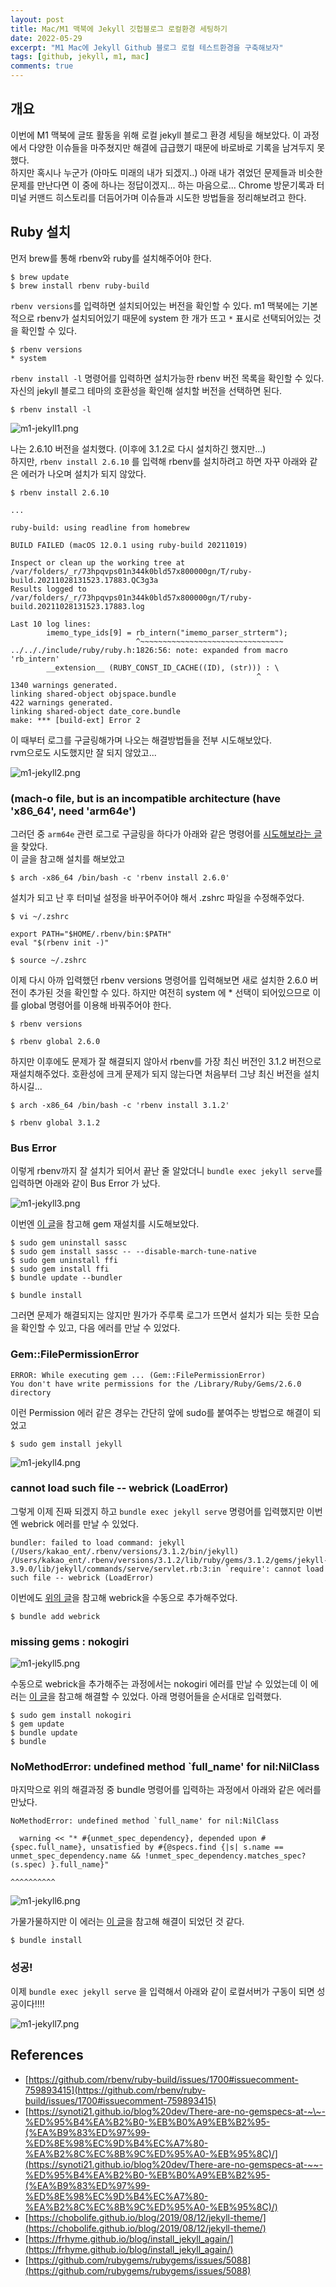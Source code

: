 ```yaml
---
layout: post
title: Mac/M1 맥북에 Jekyll 깃헙블로그 로컬환경 세팅하기
date: 2022-05-29
excerpt: "M1 Mac에 Jekyll Github 블로그 로컬 테스트환경을 구축해보자"
tags: [github, jekyll, m1, mac]
comments: true
---
```


## 개요
이번에 M1 맥북에 글또 활동을 위해 로컬 jekyll 블로그 환경 세팅을 해보았다. 
이 과정에서 다양한 이슈들을 마주쳤지만 해결에 급급했기 때문에 바로바로 기록을 남겨두지 못했다.  
하지만 혹시나 누군가 (아마도 미래의 내가 되겠지..) 아래 내가 겪었던 문제들과 비슷한 문제를 만난다면 이 중에 하나는 정답이겠지... 하는 마음으로... 
Chrome 방문기록과 터미널 커맨드 히스토리를 더듬어가며 이슈들과 시도한 방법들을 정리해보려고 한다. 

## Ruby 설치

먼저 brew를 통해 rbenv와 ruby를 설치해주어야 한다.

```
$ brew update
$ brew install rbenv ruby-build
```

`rbenv versions`를 입력하면 설치되어있는 버전을 확인할 수 있다.
m1 맥북에는 기본적으로 rbenv가 설치되어있기 때문에 system 한 개가 뜨고 `*` 표시로 선택되어있는 것을 확인할 수 있다. 

```
$ rbenv versions
* system
```

`rbenv install -l` 명령어를 입력하면 설치가능한 rbenv 버전 목록을 확인할 수 있다. 
자신의 jekyll 블로그 테마의 호환성을 확인해 설치할 버전을 선택하면 된다.

```
$ rbenv install -l 
```

<div style="width:100% !important; margin:0 auto">
<img src="/assets/img/m1-jekyll1.png" alt="m1-jekyll1.png">
</div>

나는 2.6.10 버전을 설치했다. (이후에 3.1.2로 다시 설치하긴 했지만...)  
하지만, `rbenv install 2.6.10` 를 입력해 rbenv를 설치하려고 하면 자꾸 아래와 같은 에러가 나오며 설치가 되지 않았다.

```
$ rbenv install 2.6.10

...

ruby-build: using readline from homebrew

BUILD FAILED (macOS 12.0.1 using ruby-build 20211019)

Inspect or clean up the working tree at /var/folders/_r/73hpqvps01n344k0bld57x800000gn/T/ruby-build.20211028131523.17883.QC3g3a
Results logged to /var/folders/_r/73hpqvps01n344k0bld57x800000gn/T/ruby-build.20211028131523.17883.log

Last 10 log lines:
        imemo_type_ids[9] = rb_intern("imemo_parser_strterm");
                            ^~~~~~~~~~~~~~~~~~~~~~~~~~~~~~~~~
../.././include/ruby/ruby.h:1826:56: note: expanded from macro 'rb_intern'
        __extension__ (RUBY_CONST_ID_CACHE((ID), (str))) : \
                                                       ^
1340 warnings generated.
linking shared-object objspace.bundle
422 warnings generated.
linking shared-object date_core.bundle
make: *** [build-ext] Error 2
```
이 때부터 로그를 구글링해가며 나오는 해결방법들을 전부 시도해보았다.  
rvm으로도 시도했지만 잘 되지 않았고...

<div style="width:100% !important; margin:0 auto">
<img src="/assets/img/m1-jekyll2.png" alt="m1-jekyll2.png">
</div>


### (mach-o file, but is an incompatible architecture (have 'x86_64', need 'arm64e')

그러던 중 `arm64e` 관련 로그로 구글링을 하다가 아래와 같은 명령어를 [시도해보라는 글](https://github.com/rbenv/ruby-build/issues/1700#issuecomment-759893415)을 찾았다.  
이 글을 참고해 설치를 해보았고

```
$ arch -x86_64 /bin/bash -c 'rbenv install 2.6.0'
```

설치가 되고 난 후 터미널 설정을 바꾸어주어야 해서 .zshrc 파일을 수정해주었다.

```
$ vi ~/.zshrc

export PATH="$HOME/.rbenv/bin:$PATH"
eval "$(rbenv init -)"

$ source ~/.zshrc
```

이제 다시 아까 입력했던 rbenv versions 명령어를 입력해보면 새로 설치한 2.6.0 버전이 추가된 것을 확인할 수 있다. 하지만 여전히 system 에 * 선택이 되어있으므로 이를 global 명령어를 이용해 바꿔주어야 한다.

```
$ rbenv versions

$ rbenv global 2.6.0
```

하지만 이후에도 문제가 잘 해결되지 않아서 rbenv를 가장 최신 버전인 3.1.2 버전으로 재설치해주었다. 호환성에 크게 문제가 되지 않는다면 처음부터 그냥 최신 버전을 설치하시길...

```
$ arch -x86_64 /bin/bash -c 'rbenv install 3.1.2'

$ rbenv global 3.1.2
```

### Bus Error
이렇게 rbenv까지 잘 설치가 되어서 끝난 줄 알았더니 `bundle exec jekyll serve`를 입력하면 아래와 같이 Bus Error 가 났다.

<div style="width:100% !important; margin:0 auto">
<img src="/assets/img/m1-jekyll3.png" alt="m1-jekyll3.png">
</div>

이번엔 [이 글](https://synoti21.github.io/blog%20dev/There-are-no-gemspecs-at-~~-%ED%95%B4%EA%B2%B0-%EB%B0%A9%EB%B2%95-(%EA%B9%83%ED%97%99-%ED%8E%98%EC%9D%B4%EC%A7%80-%EA%B2%8C%EC%8B%9C%ED%95%A0-%EB%95%8C)/)을 참고해 gem 재설치를 시도해보았다.

```
$ sudo gem uninstall sassc
$ sudo gem install sassc -- --disable-march-tune-native
$ sudo gem uninstall ffi
$ sudo gem install ffi
$ bundle update --bundler
```

```
$ bundle install
```

그러면 문제가 해결되지는 않지만 뭔가가 주루룩 로그가 뜨면서 설치가 되는 듯한 모습을 확인할 수 있고, 다음 에러를 만날 수 있었다.

### Gem::FilePermissionError
```
ERROR: While executing gem ... (Gem::FilePermissionError)
You don't have write permissions for the /Library/Ruby/Gems/2.6.0 directory
```

이런 Permission 에러 같은 경우는 간단히 앞에 sudo를 붙여주는 방법으로 해결이 되었고

```
$ sudo gem install jekyll
```

<div style="width:100% !important; margin:0 auto">
<img src="/assets/img/m1-jekyll4.png" alt="m1-jekyll4.png">
</div>

### cannot load such file -- webrick (LoadError)
그렇게 이제 진짜 되겠지 하고 `bundle exec jekyll serve` 명령어를 입력했지만 이번엔 webrick 에러를 만날 수 있었다.

```
bundler: failed to load command: jekyll (/Users/kakao_ent/.rbenv/versions/3.1.2/bin/jekyll)
/Users/kakao_ent/.rbenv/versions/3.1.2/lib/ruby/gems/3.1.2/gems/jekyll-3.9.0/lib/jekyll/commands/serve/servlet.rb:3:in `require': cannot load such file -- webrick (LoadError)
```

이번에도 [위의 글](https://synoti21.github.io/blog%20dev/There-are-no-gemspecs-at-~~-%ED%95%B4%EA%B2%B0-%EB%B0%A9%EB%B2%95-(%EA%B9%83%ED%97%99-%ED%8E%98%EC%9D%B4%EC%A7%80-%EA%B2%8C%EC%8B%9C%ED%95%A0-%EB%95%8C)/)을 참고해  webrick을 수동으로 추가해주었다.

```
$ bundle add webrick
```

### missing gems : nokogiri

<div style="width:100% !important; margin:0 auto">
<img src="/assets/img/m1-jekyll5.png" alt="m1-jekyll5.png">
</div>

수동으로 webrick을 추가해주는 과정에서는 nokogiri 에러를 만날 수 있었는데 
이 에러는 [이 글](https://chobolife.github.io/blog/2019/08/12/jekyll-theme/)을 참고해 해결할 수 있었다. 
아래 명령어들을 순서대로 입력했다.

```
$ sudo gem install nokogiri
$ gem update
$ bundle update
$ bundle
```

### NoMethodError: undefined method `full_name' for nil:NilClass
마지막으로 위의 해결과정 중 bundle 명령어를 입력하는 과정에서 아래와 같은 에러를 만났다.

```
NoMethodError: undefined method `full_name' for nil:NilClass

  warning << "* #{unmet_spec_dependency}, depended upon #{spec.full_name}, unsatisfied by #{@specs.find {|s| s.name == unmet_spec_dependency.name && !unmet_spec_dependency.matches_spec?(s.spec) }.full_name}"
                                                                                                                                                                                                   ^^^^^^^^^^                 
```

<div style="width:100% !important; margin:0 auto">
<img src="/assets/img/m1-jekyll6.png" alt="m1-jekyll6.png">
</div>

가물가물하지만 이 에러는 [이 글](https://github.com/rubygems/rubygems/issues/5088)을 참고해 해결이 되었던 것 같다.

```
$ bundle install
```

### 성공!
이제 `bundle exec jekyll serve` 을 입력해서 아래와 같이 로컬서버가 구동이 되면 성공이다!!!!

<div style="width:100% !important; margin:0 auto">
<img src="/assets/img/m1-jekyll7.png" alt="m1-jekyll7.png">
</div>


## References
- [https://github.com/rbenv/ruby-build/issues/1700#issuecomment-759893415](https://github.com/rbenv/ruby-build/issues/1700#issuecomment-759893415)
- [https://synoti21.github.io/blog%20dev/There-are-no-gemspecs-at-~\~-%ED%95%B4%EA%B2%B0-%EB%B0%A9%EB%B2%95-(%EA%B9%83%ED%97%99-%ED%8E%98%EC%9D%B4%EC%A7%80-%EA%B2%8C%EC%8B%9C%ED%95%A0-%EB%95%8C)/](https://synoti21.github.io/blog%20dev/There-are-no-gemspecs-at-~~-%ED%95%B4%EA%B2%B0-%EB%B0%A9%EB%B2%95-(%EA%B9%83%ED%97%99-%ED%8E%98%EC%9D%B4%EC%A7%80-%EA%B2%8C%EC%8B%9C%ED%95%A0-%EB%95%8C)/)
- [https://chobolife.github.io/blog/2019/08/12/jekyll-theme/](https://chobolife.github.io/blog/2019/08/12/jekyll-theme/)
- [https://frhyme.github.io/blog/install_jekyll_again/](https://frhyme.github.io/blog/install_jekyll_again/)
- [https://github.com/rubygems/rubygems/issues/5088](https://github.com/rubygems/rubygems/issues/5088)